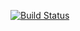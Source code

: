[![Build Status](https://app.travis-ci.com/Welheminah/fruit-basket-app.svg?branch=main)](https://app.travis-ci.com/Welheminah/fruit-basket-app)